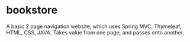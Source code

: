 # bookstore
A basic 2 page navigation website, which uses Spring MVC, Thymeleaf, HTML, CSS, JAVA. Takes value from one page, and passes onto another.
